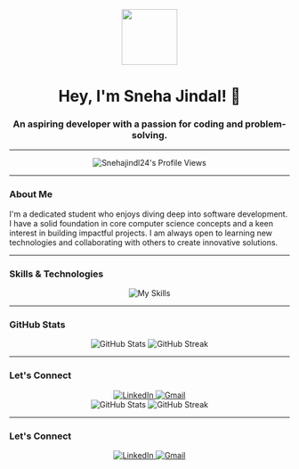 <div align="center">
  <img src="https://media.giphy.com/media/Q8uE5oHhRk7tXWjG5z/giphy.gif" width="100" />
  <h1>Hey, I'm Sneha Jindal! 👋</h1>
  <h3>An aspiring developer with a passion for coding and problem-solving.</h3>
</div>

---

<p align="center">
  <img src="https://komarev.com/ghpvc/?username=Snehajindl24&label=Profile%20views&color=brightgreen&style=for-the-badge" alt="Snehajindl24's Profile Views" />
</p>

---

### **About Me**

I'm a dedicated student who enjoys diving deep into software development. I have a solid foundation in core computer science concepts and a keen interest in building impactful projects. I am always open to learning new technologies and collaborating with others to create innovative solutions.

---

### **Skills & Technologies**

<div align="center">
  <img src="https://skillicons.dev/icons?i=cpp,python,java,js,html,css,react,git,vscode,mysql,bootstrap" alt="My Skills" />
</div>

---

### **GitHub Stats**

<div align="center">
  <img src="https://github-readme-stats.vercel.app/api?username=Snehajindl24&show_icons=true&theme=cobalt&hide_border=true" alt="GitHub Stats" />
  <img src="https://github-readme-streak-stats.herokuapp.com/?user=Snehajindl24&theme=cobalt&hide_border=true" alt="GitHub Streak" />
</div>

---

### **Let's Connect**

<div align="center">
  <a href="https://linkedin.com/in/YOUR-LINKEDIN-URL" target="_blank">
    <img src="https://img.shields.io/badge/LinkedIn-0077B5?style=social&logo=linkedin" alt="LinkedIn" />
  </a>
  <a href="mailto:YOUR-GMAIL-ADDRESS" target="_blank">
    <img src="https://img.shields.io/badge/Gmail-D14836?style=social&logo=gmail" alt="Gmail" />
  </a>
</div>

<div align="center">
  <img src="https://github-readme-stats.vercel.app/api?username=Snehajindl24&show_icons=true&theme=dracula&hide_border=true" alt="GitHub Stats" />
  <img src="https://github-readme-streak-stats.herokuapp.com/?user=Snehajindl24&theme=dracula&hide_border=true" alt="GitHub Streak" />
</div>

---

### **Let's Connect**

<div align="center">
  <a href="https://linkedin.com/in/YOUR-LINKEDIN-URL" target="_blank">
    <img src="https://img.shields.io/badge/LinkedIn-0077B5?style=social&logo=linkedin" alt="LinkedIn" />
  </a>
  <a href="mailto:YOUR-GMAIL-ADDRESS" target="_blank">
    <img src="https://img.shields.io/badge/Gmail-D14836?style=social&logo=gmail" alt="Gmail" />
  </a>
</div>

